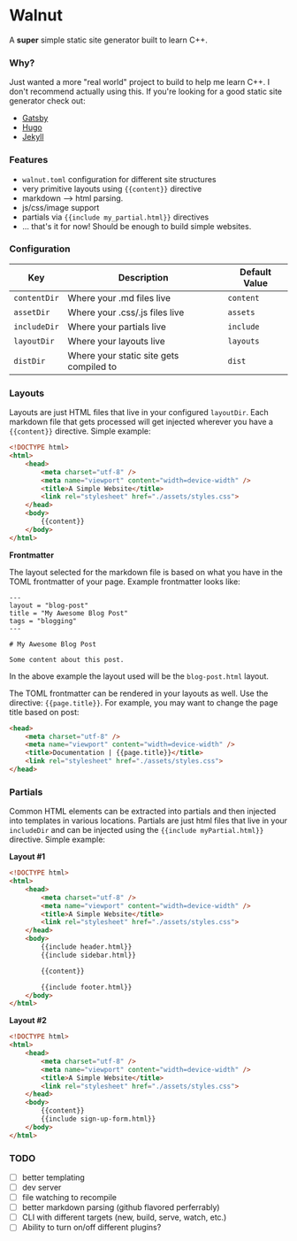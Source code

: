 # Walnut

A **super** simple static site generator built to learn C++.

### Why?

Just wanted a more "real world" project to build to help me learn C++.
I don't recommend actually using this.  If you're looking for a good static
site generator check out:

* [Gatsby](https://www.gatsbyjs.org/)
* [Hugo](https://gohugo.io/)
* [Jekyll](https://jekyllrb.com/)

### Features

* `walnut.toml` configuration for different site structures
* very primitive layouts using `{{content}}` directive
* markdown --> html parsing.
* js/css/image support 
* partials via `{{include my_partial.html}}` directives
* ... that's it for now!  Should be enough to build simple websites.

### Configuration

| Key | Description | Default Value |
|-------|-------------|-------------|
| `contentDir` | Where your .md files live | `content` |
| `assetDir` | Where your .css/.js files live | `assets` |
| `includeDir` | Where your partials live | `include` |
| `layoutDir` | Where your layouts live | `layouts` |
| `distDir` | Where your static site gets compiled to | `dist` |

### Layouts

Layouts are just HTML files that live in your configured `layoutDir`. Each
markdown file that gets processed will get injected wherever you have a
`{{content}}` directive.  Simple example:

```html
<!DOCTYPE html>
<html>
    <head>
        <meta charset="utf-8" />
        <meta name="viewport" content="width=device-width" />
        <title>A Simple Website</title>
        <link rel="stylesheet" href="./assets/styles.css">
    </head>
    <body>
        {{content}}
    </body>
</html>
```

**Frontmatter**

The layout selected for the markdown file is based on what you have in the TOML
frontmatter of your page.  Example frontmatter looks like:

```
---
layout = "blog-post"
title = "My Awesome Blog Post"
tags = "blogging"
---

# My Awesome Blog Post

Some content about this post.
```

In the above example the layout used will be the `blog-post.html` layout.

The TOML frontmatter can be rendered in your layouts as well.  Use the
directive: `{{page.title}}`.  For example, you may want to change the page title
based on post:

```html
<head>
    <meta charset="utf-8" />
    <meta name="viewport" content="width=device-width" />
    <title>Documentation | {{page.title}}</title>
    <link rel="stylesheet" href="./assets/styles.css">
</head>
```

### Partials 

Common HTML elements can be extracted into partials and then injected into
templates in various locations.  Partials are just html files that live in your
`includeDir` and can be injected using the `{{include myPartial.html}}`
directive.  Simple example:


**Layout #1**
```html
<!DOCTYPE html>
<html>
    <head>
        <meta charset="utf-8" />
        <meta name="viewport" content="width=device-width" />
        <title>A Simple Website</title>
        <link rel="stylesheet" href="./assets/styles.css">
    </head>
    <body>
        {{include header.html}}
        {{include sidebar.html}}

        {{content}}

        {{include footer.html}}
    </body>
</html>
```

**Layout #2**
```html
<!DOCTYPE html>
<html>
    <head>
        <meta charset="utf-8" />
        <meta name="viewport" content="width=device-width" />
        <title>A Simple Website</title>
        <link rel="stylesheet" href="./assets/styles.css">
    </head>
    <body>
        {{content}}
        {{include sign-up-form.html}}
    </body>
</html>
```

### TODO

- [ ] better templating
- [ ] dev server
- [ ] file watching to recompile
- [ ] better markdown parsing (github flavored perferrably)
- [ ] CLI with different targets (new, build, serve, watch, etc.)
- [ ] Ability to turn on/off different plugins?
